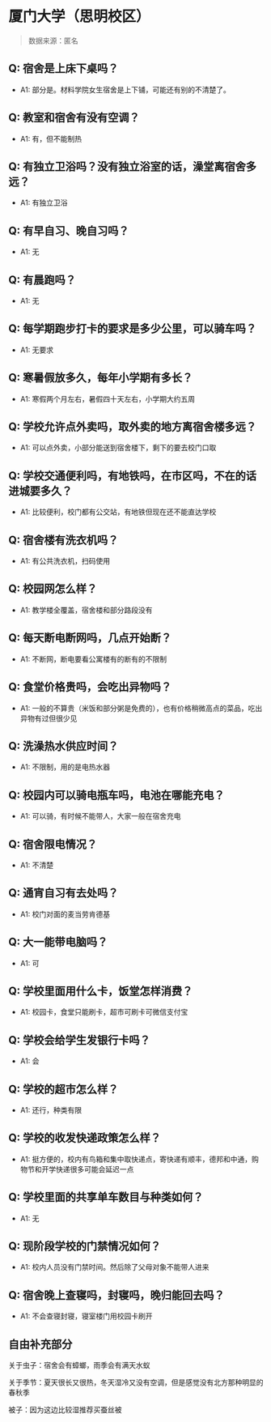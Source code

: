 # 厦门大学（思明校区）

> 数据来源：匿名

## Q: 宿舍是上床下桌吗？

- A1: 部分是。材料学院女生宿舍是上下铺，可能还有别的不清楚了。

## Q: 教室和宿舍有没有空调？

- A1: 有，但不能制热

## Q: 有独立卫浴吗？没有独立浴室的话，澡堂离宿舍多远？

- A1: 有独立卫浴

## Q: 有早自习、晚自习吗？

- A1: 无

## Q: 有晨跑吗？

- A1: 无

## Q: 每学期跑步打卡的要求是多少公里，可以骑车吗？

- A1: 无要求

## Q: 寒暑假放多久，每年小学期有多长？

- A1: 寒假两个月左右，暑假四十天左右，小学期大约五周

## Q: 学校允许点外卖吗，取外卖的地方离宿舍楼多远？

- A1: 可以点外卖，小部分能送到宿舍楼下，剩下的要去校门口取

## Q: 学校交通便利吗，有地铁吗，在市区吗，不在的话进城要多久？

- A1: 比较便利，校门都有公交站，有地铁但现在还不能直达学校

## Q: 宿舍楼有洗衣机吗？

- A1: 有公共洗衣机，扫码使用

## Q: 校园网怎么样？

- A1: 教学楼全覆盖，宿舍楼和部分路段没有

## Q: 每天断电断网吗，几点开始断？

- A1: 不断网，断电要看公寓楼有的断有的不限制

## Q: 食堂价格贵吗，会吃出异物吗？

- A1: 一般的不算贵（米饭和部分粥是免费的），也有价格稍微高点的菜品，吃出异物有过但很少见

## Q: 洗澡热水供应时间？

- A1: 不限制，用的是电热水器

## Q: 校园内可以骑电瓶车吗，电池在哪能充电？

- A1: 可以骑，有时候不能带人，大家一般在宿舍充电

## Q: 宿舍限电情况？

- A1: 不清楚

## Q: 通宵自习有去处吗？

- A1: 校门对面的麦当劳肯德基

## Q: 大一能带电脑吗？

- A1: 可

## Q: 学校里面用什么卡，饭堂怎样消费？

- A1: 校园卡，食堂只能刷卡，超市可刷卡可微信支付宝

## Q: 学校会给学生发银行卡吗？

- A1: 会

## Q: 学校的超市怎么样？

- A1: 还行，种类有限

## Q: 学校的收发快递政策怎么样？

- A1: 挺方便的，校内有鸟箱和集中取快递点，寄快递有顺丰，德邦和中通，购物节和开学快递很多可能会延迟一点

## Q: 学校里面的共享单车数目与种类如何？

- A1: 无

## Q: 现阶段学校的门禁情况如何？

- A1: 校内人员没有门禁时间。然后除了父母对象不能带人进来

## Q: 宿舍晚上查寝吗，封寝吗，晚归能回去吗？

- A1: 不会查寝封寝，寝室楼门用校园卡刷开

## 自由补充部分

关于虫子：宿舍会有蟑螂，雨季会有满天水蚁

关于季节：夏天很长又很热，冬天湿冷又没有空调，但是感觉没有北方那种明显的春秋季

被子：因为这边比较湿推荐买蚕丝被